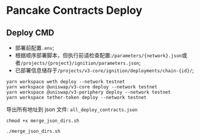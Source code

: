 # Pancake Contracts Deploy

## Deploy CMD

- 部署前配置`.env`;
- 根据顺序部署脚本，但执行前请检查配置:`/parameters/{network}.json`或者`/projects/{project}/ignition/parameters.json`;
- 已部署信息储存于`/projects/v3-core/ignition/deployments/chain-{id}/`;

```shell
yarn workspace weth deploy --network testnet
yarn workspace @uniswap/v3-core deploy --network testnet
yarn workspace @uniswap/v3-periphery deploy --network testnet
yarn workspace tether-token deploy --network testnet
```

导出所有地址到 json 文件: `all_deploy_contracts.json`

```shell
chmod +x merge_json_dirs.sh

./merge_json_dirs.sh
```
